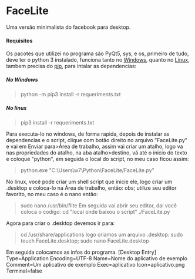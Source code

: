 # FaceLite
Uma versão minimalista do facebook para desktop.


#### Requisitos

Os pacotes que utilizei no programa são PyQt5, sys, e os, primeiro de tudo, deve ter o python 3 instalado, funciona tanto no [Windows](https://python.org.br/instalacao-windows/), quanto no [Linux](https://python.org.br/instalacao-linux/), tambem precisa do [pip](http://excript.com/blog/gerenciador-pacotes-python-pip.html), para intalar as dependencias:

##### No Windows
> python -m pip3 install -r requeriments.txt

##### No linux
> pip3 install -r requeriments.txt

Para executa-lo no windows, de forma rapida, depois de instalar as dependencias e o script, clique com botão direito no arquivo "FaceLite.py" e vai em Enviar para>Área de trabalho, assim vai criar um atalho, logo va nas propriedades do atalho, na aba atalho>destino, vá até o inicio do texto e coloque "python", em seguida o local do script, no meu caso ficou assim:
> python.exe "C:\Users\w7\Python\FaceLite/FaceLite.py"

No linux, você pode criar um shell script que inicie ele, logo criar um .desktop e coloca-lo na Área de trabalho, então: obs; utilize seu editor favorito, no meu caso é o nano então:
> sudo nano /usr/bin/flite
Em seguida vai abrir seu editor, dai você coloca o codigo:
> cd "local onde baixou o script"
> ./FaceLite.py
  
Agora para criar o .desktop devemos ir para:
> cd  /usr/share/applications
logo criamos um arquivo .desktop:
> sudo touch FaceLite.desktop; sudo nano FaceLite.desktop

Em seguida colocamos as infos do programa.
    [Desktop Entry]
    Type=Application
    Encoding=UTF-8
    Name=Nome do aplicativo de exemplo
    Comment=Um aplicativo de exemplo
    Exec=aplicativo
    Icon=aplicativo.png
    Terminal=false
